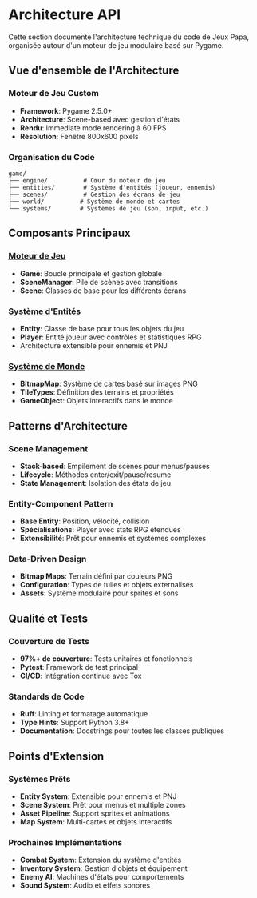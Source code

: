 # Architecture API

Cette section documente l'architecture technique du code de Jeux Papa, organisée autour d'un moteur de jeu modulaire basé sur Pygame.

## Vue d'ensemble de l'Architecture

### Moteur de Jeu Custom
- **Framework**: Pygame 2.5.0+
- **Architecture**: Scene-based avec gestion d'états
- **Rendu**: Immediate mode rendering à 60 FPS
- **Résolution**: Fenêtre 800x600 pixels

### Organisation du Code

```
game/
├── engine/          # Cœur du moteur de jeu
├── entities/        # Système d'entités (joueur, ennemis)
├── scenes/          # Gestion des écrans de jeu
├── world/          # Système de monde et cartes
└── systems/        # Systèmes de jeu (son, input, etc.)
```

## Composants Principaux

### [Moteur de Jeu](engine.md)
- **Game**: Boucle principale et gestion globale
- **SceneManager**: Pile de scènes avec transitions
- **Scene**: Classes de base pour les différents écrans

### [Système d'Entités](entities.md)
- **Entity**: Classe de base pour tous les objets du jeu
- **Player**: Entité joueur avec contrôles et statistiques RPG
- Architecture extensible pour ennemis et PNJ

### [Système de Monde](world.md)
- **BitmapMap**: Système de cartes basé sur images PNG
- **TileTypes**: Définition des terrains et propriétés
- **GameObject**: Objets interactifs dans le monde

## Patterns d'Architecture

### Scene Management
- **Stack-based**: Empilement de scènes pour menus/pauses
- **Lifecycle**: Méthodes enter/exit/pause/resume
- **State Management**: Isolation des états de jeu

### Entity-Component Pattern
- **Base Entity**: Position, vélocité, collision
- **Spécialisations**: Player avec stats RPG étendues
- **Extensibilité**: Prêt pour ennemis et systèmes complexes

### Data-Driven Design
- **Bitmap Maps**: Terrain défini par couleurs PNG
- **Configuration**: Types de tuiles et objets externalisés
- **Assets**: Système modulaire pour sprites et sons

## Qualité et Tests

### Couverture de Tests
- **97%+ de couverture**: Tests unitaires et fonctionnels
- **Pytest**: Framework de test principal
- **CI/CD**: Intégration continue avec Tox

### Standards de Code
- **Ruff**: Linting et formatage automatique
- **Type Hints**: Support Python 3.8+
- **Documentation**: Docstrings pour toutes les classes publiques

## Points d'Extension

### Systèmes Prêts
- **Entity System**: Extensible pour ennemis et PNJ
- **Scene System**: Prêt pour menus et multiple zones
- **Asset Pipeline**: Support sprites et animations
- **Map System**: Multi-cartes et objets interactifs

### Prochaines Implémentations
- **Combat System**: Extension du système d'entités
- **Inventory System**: Gestion d'objets et équipement
- **Enemy AI**: Machines d'états pour comportements
- **Sound System**: Audio et effets sonores
